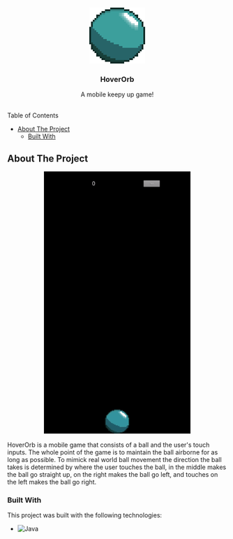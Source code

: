 <br/>
<div align="center">
<a href="https://github.com/user/repo">
<img src=".project-images/project-logo.png" alt="Logo" height="128px">
</a>
<h3 align="center">HoverOrb</h3>
<p align="center">
A mobile keepy up game!
<br/>
<br/>
</p>
</div>

Table of Contents

- [About The Project](#about-the-project)
  - [Built With](#built-with)

## About The Project
<p align="center"> 
  <img src=".project-images/hoverorb-demo.gif" height="600px" />
</p>

HoverOrb is a mobile game that consists of a ball and the user's touch inputs. The whole point of the game is to maintain the ball airborne for as long as possible. To mimick real world ball movement the direction the ball takes is determined by where the user touches the ball, in the middle makes the ball go straight up, on the right makes the ball go left, and touches on the left makes the ball go right.

### Built With
This project was built with the following technologies:
- <img src="https://img.shields.io/badge/Java-%23ED8B00.svg?logo=openjdk&logoColor=white" alt="Java" />
